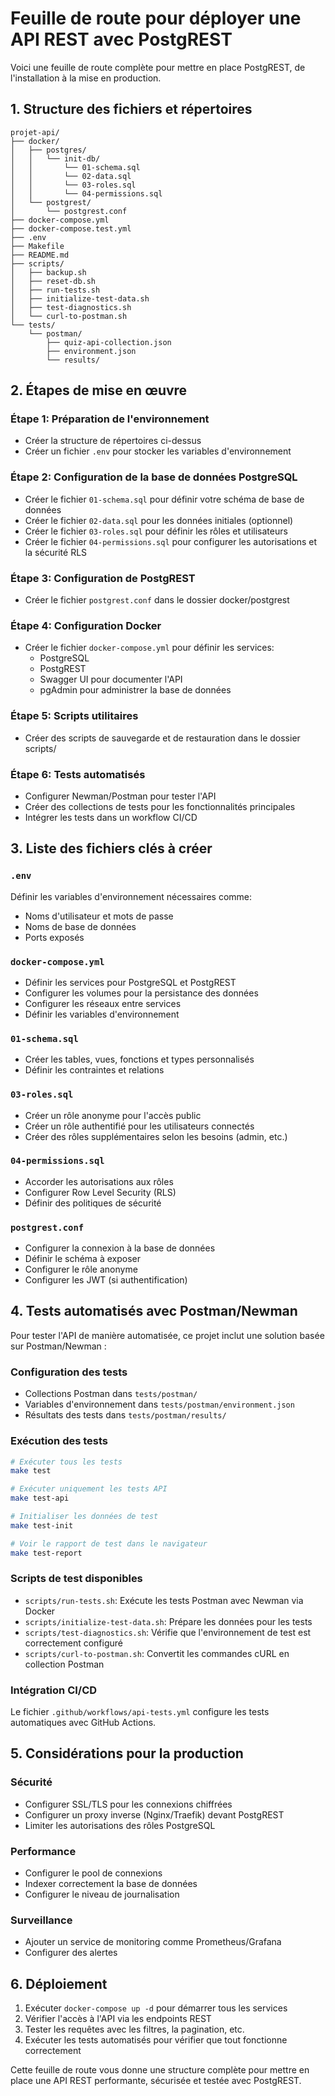 # Feuille de route pour déployer une API REST avec PostgREST

Voici une feuille de route complète pour mettre en place PostgREST, de l'installation à la mise en production.

## 1. Structure des fichiers et répertoires

```
projet-api/
├── docker/
│   ├── postgres/
│   │   └── init-db/
│   │       └── 01-schema.sql
│   │       └── 02-data.sql
│   │       └── 03-roles.sql
│   │       └── 04-permissions.sql
│   └── postgrest/
│       └── postgrest.conf
├── docker-compose.yml
├── docker-compose.test.yml
├── .env
├── Makefile
├── README.md
├── scripts/
│   ├── backup.sh
│   ├── reset-db.sh
│   ├── run-tests.sh
│   ├── initialize-test-data.sh
│   ├── test-diagnostics.sh
│   └── curl-to-postman.sh
└── tests/
    └── postman/
        ├── quiz-api-collection.json
        ├── environment.json
        └── results/
```

## 2. Étapes de mise en œuvre

### Étape 1: Préparation de l'environnement
- Créer la structure de répertoires ci-dessus
- Créer un fichier `.env` pour stocker les variables d'environnement

### Étape 2: Configuration de la base de données PostgreSQL
- Créer le fichier `01-schema.sql` pour définir votre schéma de base de données
- Créer le fichier `02-data.sql` pour les données initiales (optionnel)
- Créer le fichier `03-roles.sql` pour définir les rôles et utilisateurs
- Créer le fichier `04-permissions.sql` pour configurer les autorisations et la sécurité RLS

### Étape 3: Configuration de PostgREST
- Créer le fichier `postgrest.conf` dans le dossier docker/postgrest

### Étape 4: Configuration Docker
- Créer le fichier `docker-compose.yml` pour définir les services:
  - PostgreSQL
  - PostgREST
  - Swagger UI pour documenter l'API
  - pgAdmin pour administrer la base de données

### Étape 5: Scripts utilitaires
- Créer des scripts de sauvegarde et de restauration dans le dossier scripts/

### Étape 6: Tests automatisés
- Configurer Newman/Postman pour tester l'API
- Créer des collections de tests pour les fonctionnalités principales
- Intégrer les tests dans un workflow CI/CD

## 3. Liste des fichiers clés à créer

### `.env`
Définir les variables d'environnement nécessaires comme:
- Noms d'utilisateur et mots de passe
- Noms de base de données
- Ports exposés

### `docker-compose.yml`
- Définir les services pour PostgreSQL et PostgREST
- Configurer les volumes pour la persistance des données
- Configurer les réseaux entre services
- Définir les variables d'environnement

### `01-schema.sql`
- Créer les tables, vues, fonctions et types personnalisés
- Définir les contraintes et relations

### `03-roles.sql`
- Créer un rôle anonyme pour l'accès public
- Créer un rôle authentifié pour les utilisateurs connectés
- Créer des rôles supplémentaires selon les besoins (admin, etc.)

### `04-permissions.sql`
- Accorder les autorisations aux rôles
- Configurer Row Level Security (RLS)
- Définir des politiques de sécurité

### `postgrest.conf`
- Configurer la connexion à la base de données
- Définir le schéma à exposer
- Configurer le rôle anonyme
- Configurer les JWT (si authentification)

## 4. Tests automatisés avec Postman/Newman

Pour tester l'API de manière automatisée, ce projet inclut une solution basée sur Postman/Newman :

### Configuration des tests
- Collections Postman dans `tests/postman/`
- Variables d'environnement dans `tests/postman/environment.json`
- Résultats des tests dans `tests/postman/results/`

### Exécution des tests
```bash
# Exécuter tous les tests
make test

# Exécuter uniquement les tests API
make test-api

# Initialiser les données de test
make test-init

# Voir le rapport de test dans le navigateur
make test-report
```

### Scripts de test disponibles
- `scripts/run-tests.sh`: Exécute les tests Postman avec Newman via Docker
- `scripts/initialize-test-data.sh`: Prépare les données pour les tests
- `scripts/test-diagnostics.sh`: Vérifie que l'environnement de test est correctement configuré
- `scripts/curl-to-postman.sh`: Convertit les commandes cURL en collection Postman

### Intégration CI/CD
Le fichier `.github/workflows/api-tests.yml` configure les tests automatiques avec GitHub Actions.

## 5. Considérations pour la production

### Sécurité
- Configurer SSL/TLS pour les connexions chiffrées
- Configurer un proxy inverse (Nginx/Traefik) devant PostgREST
- Limiter les autorisations des rôles PostgreSQL

### Performance
- Configurer le pool de connexions
- Indexer correctement la base de données
- Configurer le niveau de journalisation

### Surveillance
- Ajouter un service de monitoring comme Prometheus/Grafana
- Configurer des alertes

## 6. Déploiement

1. Exécuter `docker-compose up -d` pour démarrer tous les services
2. Vérifier l'accès à l'API via les endpoints REST
3. Tester les requêtes avec les filtres, la pagination, etc.
4. Exécuter les tests automatisés pour vérifier que tout fonctionne correctement

Cette feuille de route vous donne une structure complète pour mettre en place une API REST performante, sécurisée et testée avec PostgREST.